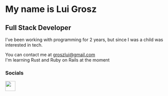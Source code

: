 My name is Lui Grosz
==========================

Full Stack Developer
-------------

I've been working with programming for 2 years, but since I was a child was interested in tech.

You can contact me at [groszlui@gmail.com](mailto:groszlui@gmail.com)<br/>
I'm learning Rust and Ruby on Rails at the moment<br/>

### Socials

<p align="left"> <a href="https://www.linkedin.com/in/luigrosz" target="_blank" rel="noreferrer"><img src="https://raw.githubusercontent.com/danielcranney/readme-generator/main/public/icons/socials/linkedin.svg" width="32" height="32" /></a></p>
